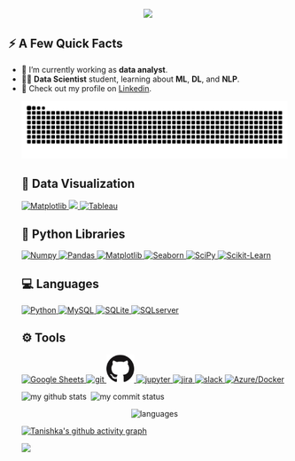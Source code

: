 <p align="center">
  <img src="https://capsule-render.vercel.app/api?text=Hello World!🤖 &animation=fadeIn&type=waving&color=gradient&height=100"/>
</p>

<h2>⚡️ A Few Quick Facts</h2>
<ul>
<li>🔭 I’m currently working as <strong>data analyst</strong>.</li>
<li>👩‍🎓 <strong>Data Scientist</strong> student, learning about <strong>ML</strong>, <strong>DL</strong>, and  <strong>NLP</strong>.</li>
<li>📙 Check out my profile on <a href="https://www.linkedin.com/in/betulzeynep/">Linkedin</a>.</li>
  
  ![Snake animation](https://github.com/bzynpb/bzynpb/blob/output/github-contribution-grid-snake.svg)

## 🎨  Data Visualization

<a href="#" target="_blank"> <img src="https://matplotlib.org/stable/_static/logo2_compressed.svg" alt="Matplotlib" height="50"/> </a>
<a href="#" target="_blank"> <img src="https://seaborn.pydata.org/_static/logo-wide-lightbg.svg" height="50"/> </a>
<a href="#" target="_blank"> <img src="https://www.tableau.com/sites/default/files/pages/tableaulogo_highres.png" alt="Tableau" height="50"/> </a>

## 📙 Python Libraries
<a href="#" target="_blank"> <img src="https://user-images.githubusercontent.com/67586773/105040771-43887300-5a88-11eb-9f01-bee100b9ef22.png" alt="Numpy" height="50"/> </a>
<a href="#" target="_blank"> <img src="https://upload.wikimedia.org/wikipedia/commons/thumb/e/ed/Pandas_logo.svg/2560px-Pandas_logo.svg.png" alt="Pandas" height="50"/> </a>
<a href="#" target="_blank"> <img src="https://matplotlib.org/stable/_static/logo2_compressed.svg" alt="Matplotlib" height="50"/> </a>
<a href="#" target="_blank"> <img src="https://seaborn.pydata.org/_static/logo-wide-lightbg.svg" alt="Seaborn" height="50"/> </a>
<a href="#" target="_blank"> <img src="https://www.fullstackpython.com/img/logos/scipy.png" alt="SciPy" height="50"/> </a>
<a href="#" target="_blank"> <img src="https://upload.wikimedia.org/wikipedia/commons/thumb/0/05/Scikit_learn_logo_small.svg/1200px-Scikit_learn_logo_small.svg.png" alt="Scikit-Learn" height="50"/> </a>

## 💻 Languages
<a href="#" target="_blank"> <img src="https://fastnetmon.com/wp-content/uploads/2016/08/python-logo.png" alt="Python" height="70"/> </a>
<a href="#" target="_blank"> <img src="https://www.signl4.com/de/wp-content/uploads/sites/2/2019/01/3.png" alt="MySQL" height="70"/> </a>
<a href="#" target="_blank"> <img src="https://i2.wp.com/iotbyhvm.ooo/wp-content/uploads/2019/01/sqlite.jpg?fit=882%2C456&ssl=1" alt="SQLite" height="70"/> </a>
<a href="#" target="_blank"> <img src="https://www.teamscs.com/wp-content/uploads/2016/04/sql-server-logo.png" alt="SQLserver" height="70"/> </a>
  
## ⚙ Tools

<a href="#" target="_blank"> <img src="https://smartgyann.files.wordpress.com/2020/05/457-4573752_read-more-on-how-you-can-use-your.png" alt="Google Sheets" height="54"/> </a>
<a href="#" target="_blank"> <img src="https://www.vectorlogo.zone/logos/git-scm/git-scm-icon.svg" alt="git" height="50"/> </a>
<a href="#" target="_blank"> <img src="https://raw.githubusercontent.com/github/explore/78df643247d429f6cc873026c0622819ad797942/topics/github/github.png" alt="gitHub" height="50"/> </a>
<a href="#" target="_blank"> <img src="https://upload.wikimedia.org/wikipedia/commons/thumb/3/38/Jupyter_logo.svg/1200px-Jupyter_logo.svg.png" alt="jupyter" height="50"/> </a>
<a href="#" target="_blank"> <img src="https://i0.wp.com/invotra.com/wp-content/uploads/2019/09/jira_software_logo-e1571063680300.png?fit=768%2C216&ssl=1" alt="jira"  height="50"/> </a>
<a href="#" target="_blank"> <img src="https://upload.wikimedia.org/wikipedia/commons/thumb/b/b9/Slack_Technologies_Logo.svg/1280px-Slack_Technologies_Logo.svg.png" alt="slack" height="50"/> </a>
  <a href="#" target="_blank"> <img src="https://miro.medium.com/max/1028/1*wZoo0vMo8hx7qpnPoS1CgA.png" alt="Azure/Docker"  height="50"/> </a>
  <br>


<p align="left">
<img src="https://github-readme-stats.vercel.app/api?username=bzynpb&theme=chartreuse-dark" alt="my github stats" width="49%"/>&nbsp;
<img src="https://github-readme-streak-stats.herokuapp.com/?user=bzynpb&theme=chartreuse-dark" alt="my commit status" width="49%" /> </p>
<p align="center"> <img src="https://github-readme-stats.vercel.app/api/top-langs/?username=bzynpb&theme=chartreuse-dark&layout=compact" alt="languages" width="50%" > </p>
  
[![Tanishka's github activity graph](https://activity-graph.herokuapp.com/graph?username=bzynpb&theme=github&count_private=true&area=true&hide_border=true)](https://activity-graph.herokuapp.com/graph?username=bzynpb&theme=github&count_private=true)

  
<img align="left" src="https://visitor-badge.laobi.icu/badge?page_id=bzynpb.bzynpb" />

  
<!--
**bzynpb/bzynpb** is a ✨ _special_ ✨ repository because its `README.md` (this file) appears on your GitHub profile.
